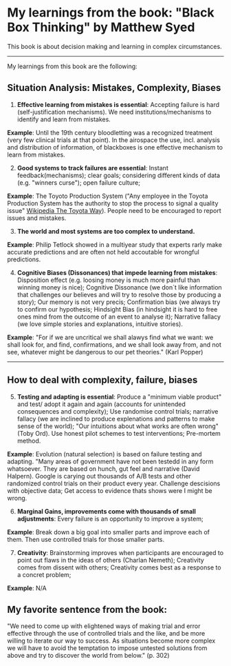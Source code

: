 # My learnings from the book: "Black Box Thinking" by Matthew Syed

This book is about decision making and learning in complex circumstances.

---

My learnings from this book are the following:

## Situation Analysis: Mistakes, Complexity, Biases

1. **Effective learning from mistakes is essential**: Accepting failure is hard (self-justification mechanisms). We need institutions/mechanisms to identify and learn from mistakes.

**Example**: Until the 19th century bloodletting was a recognized treatment (very few clinical trials at that point). In the airospace the use, incl. analysis and distribution of information, of blackboxes is one effective mechanism to learn from mistakes.

2. **Good systems to track failures are essential**: Instant feedback(mechanisms); clear goals; considering different kinds of data (e.g. "winners curse"); open failure culture;

**Example**: The Toyoto Production System ("Any employee in the Toyota Production System has the authority to stop the process to signal a quality issue" [Wikipedia The Toyota Way](https://en.wikipedia.org/wiki/The_Toyota_Way)). People need to be encouraged to report issues and mistakes.

3. **The world and most systems are too complex to understand.**

**Example**: Philip Tetlock showed in a multiyear study that experts rarly make accurate predictions and are often not held accoutable for wrongful predictions.

4. **Cognitive Biases (Dissonances) that impede learning from mistakes**: Disposition effect (e.g. loosing money is much more painful than winning money is nice); Cognitive Dissonance (we don´t like information that challenges our believes and will try to resolve those by producing a story); Our memory is not very precis; Confirmation bias (we always try to confirm our hypothesis; Hindsight Bias (in hindsight it is hard to free ones mind from the outcome of an event to analyse it); Narrative fallacy (we love simple stories and explanations, intuitive stories).

**Example**: "For if we are uncritical we shall alawys find what we want: we shall look for, and find, confirmations, and we shall look away from, and not see, whatever might be dangerous to our pet theories." (Karl Popper)

---

## How to deal with complexity, failure, biases

5. **Testing and adapting is essential**: Produce a "minimum viable product" and test/ adopt it again and again (accounts for unintended consequences and complexity); Use randomise control trials; narrative fallacy (we are inclined to produce explenations and patterns to make sense of the world); "Our intuitions about what works are often wrong" (Toby Ord). Use honest pilot schemes to test interventions; Pre-mortem method.

**Example**: Evolution (natural selection) is based on failure testing and adapting. "Many areas of government have not been testedd in any form whatsoever. They are based on hunch, gut feel and narrative (David Halpern). Google is carying out thousands of A/B tests and other randomized control trials on their product every year. Challenge descisions with objective data; Get access to evidence thats shows were I might be wrong.

6. **Marginal Gains, improvements come with thousands of small adjustments**: Every failure is an opportunity to improve a system;

**Example**: Break down a big goal into smaller parts and improve each of them. Then use controlled trials for those smaller parts.

7. **Creativity**: Brainstorming improves when participants are encouraged to point out flaws in the ideas of others (Charlan Nemeth); Creativity comes from dissent with others; Creativity comes best as a response to a concret problem;

**Example**: N/A

## My favorite sentence from the book:
"We need to come up with elightened ways of making trial and error effective through the use of controlled trials and the like, and be more willing to iterate our way to success. As situations become more complex we will have to avoid the temptation to impose untested solutions from above and try to discover the world from below." (p. 302)
